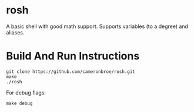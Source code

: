 rosh
====

A basic shell with good math support. Supports variables (to a degree) and aliases.

Build And Run Instructions
==================
````
git clone https://github.com/cameronbroe/rosh.git
make
./rosh
````

For debug flags:
````
make debug
````
